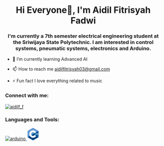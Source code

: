 <h1 align="center">Hi Everyone👋, I'm Aidil Fitrisyah Fadwi</h1>
<h3 align="center">I'm currently a 7th semester electrical engineering student at the Sriwijaya State Polytechnic. I am interested in control systems, pneumatic systems, electronics and Arduino.</h3>

- 🌱 I’m currently learning Advanced AI

- 📫 How to reach me aidilfitrisyah03@gmail.com

- ⚡ Fun fact I love everything related to music

<h3 align="left">Connect with me:</h3>
<p align="left">
<a href="https://instagram.com/aidilf_f" target="blank"><img align="center" src="https://raw.githubusercontent.com/rahuldkjain/github-profile-readme-generator/master/src/images/icons/Social/instagram.svg" alt="aidilf_f" height="30" width="40" /></a>
</p>

<h3 align="left">Languages and Tools:</h3>
<p align="left"> <a href="https://www.arduino.cc/" target="_blank" rel="noreferrer"> <img src="https://cdn.worldvectorlogo.com/logos/arduino-1.svg" alt="arduino" width="40" height="40"/> </a> <a href="https://www.w3schools.com/cpp/" target="_blank" rel="noreferrer"> <img src="https://raw.githubusercontent.com/devicons/devicon/master/icons/cplusplus/cplusplus-original.svg" alt="cplusplus" width="40" height="40"/> </a> </p>
